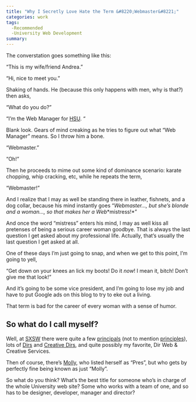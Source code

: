 ```yaml
---
title: "Why I Secretly Love Hate the Term &#8220;Webmaster&#8221;"
categories: work
tags:
  -Recommended
  -University Web Development
summary: 
---
```

<p>The converstation goes something like this:</p><p>&#8220;This is my wife/friend Andrea.&#8221;</p><p>&#8220;Hi, nice to meet you.&#8221; </p><p>Shaking of hands.  He (because this only happens with men, why is that?) then asks, </p><p>&#8220;What do you do?&#8221;</p><p>&#8220;I&#8217;m the Web Manager for <a href="http://www.humboldt.edu"><span class="caps">HSU</span></a>. &#8220;</p><p>Blank look.  Gears of mind creaking as he tries to figure out what &#8220;Web Manager&#8221; means.  So I throw him a bone.</p><p>&#8220;Webmaster.&#8221;</p><p>&#8220;Oh!&#8221;  </p><p>Then he proceeds to mime out some kind of dominance scenario: karate chopping, whip cracking, etc, while he repeats the term,</p><p>&#8220;Webmaster!&#8221;</p><p>And I realize that I may as well be standing there in leather, fishnets, and a dog collar, because his mind instantly goes &#8220;<em>Webmaster&#8230;, but she&#8217;s blonde and a woman&#8230;, so that makes her a Web</em>*mistress!*&#8221;</p><p>And once the word &#8220;mistress&#8221; enters his mind, I may as well kiss all pretenses of being a serious career woman goodbye.  That is always the last question I get asked about my professional life.  Actually, that&#8217;s usually the last question I get asked at all.</p><p>One of these days I&#8217;m just going to snap, and when we get to this point, I&#8217;m going to yell,</p><p>&#8220;Get down on your knees an lick my boots!  Do it <em>now</em>!  I mean it, bitch!  Don&#8217;t give me that look!&#8221;</p><p>And it&#8217;s going to be some vice president, and I&#8217;m going to lose my job and have to put Google ads on this blog to try to eke out a living.</p><p>That term is bad for the career of every woman with a sense of humor.</p><h2>So what do I call myself?</h2><p>Well, at <a href="http://2005.sxsw.com"><span class="caps">SXSW</span></a> there were quite a few <a href="http://meyerweb.com" title="for example">principals</a> (not to mention <a href="http://www.clientside.com.au" title="for example">principles</a>), lots of <a href="http://hicksdesign.co.uk/journal" title="for example">Dirs</a> and <a href="http://stuffandnonsense.co.uk" title="for example">Creative Dirs</a>, and quite possibly my favorite, Dir Web &#38; Creative Services.</p><p>Then of course, there&#8217;s <a href="http://molly.com">Molly</a>, who listed herself as &#8220;Pres&#8221;, but who gets by perfectly fine being known as just &#8220;Molly&#8221;.</p><p>So what do you think?  What&#8217;s the best title for someone who&#8217;s in charge of the whole University web site?  Some who works with a team of one, and so has to be designer, developer, manager and director?</p>
